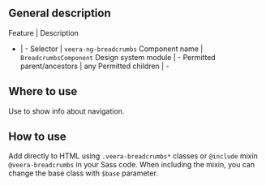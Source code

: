 ## General description

Feature | Description
- | -
  Selector | `veera-ng-breadcrumbs`
  Component name | `BreadcrumbsComponent`
  Design system module | -
  Permitted parent/ancestors | any
  Permitted children | -

## Where to use

Use to show info about navigation.

## How to use

Add directly to HTML using `.veera-breadcrumbs*` classes or `@include` mixin `@veera-breadcrumbs` in your Sass code. When including the mixin, you can change the base class with `$base` parameter.
